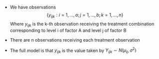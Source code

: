 - We have observations $$\{y_{ijk}: i = 1,...,a;j=1,...,b;k=1,...,n\}$$
Where $y_{ijk}$ is the k-th observation receiving the treatment combination corresponding to level i of factor A and level j of factor B

- There are n observations receiving each treatment observation
- The full model is that $y_{ijk}$ is the value taken by $Y_{ijk} \sim N(\mu_{ij}, \sigma^2)$